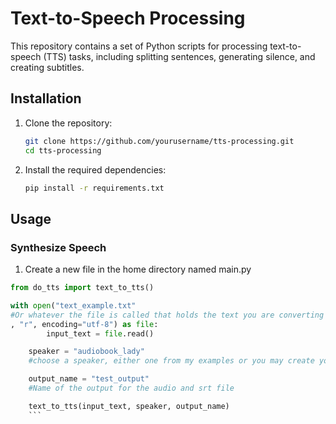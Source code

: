 # Text-to-Speech Processing

This repository contains a set of Python scripts for processing text-to-speech (TTS) tasks, including splitting sentences, generating silence, and creating subtitles.

## Installation

1. Clone the repository:
    ```sh
    git clone https://github.com/yourusername/tts-processing.git
    cd tts-processing
    ```

2. Install the required dependencies:
    ```sh
    pip install -r requirements.txt
    ```

## Usage

### Synthesize Speech
1. Create a new file in the home directory named main.py
```python
from do_tts import text_to_tts()

with open("text_example.txt" 
#Or whatever the file is called that holds the text you are converting to TTS. This is setup so ANY SIZE of text, even a book should work without a hitch
, "r", encoding="utf-8") as file:
        input_text = file.read()

    speaker = "audiobook_lady"
    #choose a speaker, either one from my examples or you may create your own speaker embedding using the provided files

    output_name = "test_output"
    #Name of the output for the audio and srt file

    text_to_tts(input_text, speaker, output_name)
    ```